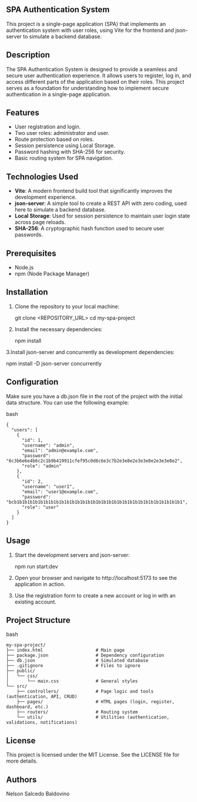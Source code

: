 ## SPA Authentication System

This project is a single-page application (SPA) that implements an authentication system with user roles, using Vite for the frontend and json-server to simulate a backend database.

## Description

The SPA Authentication System is designed to provide a seamless and secure user authentication experience. It allows users to register, log in, and access different parts of the application based on their roles. This project serves as a foundation for understanding how to implement secure authentication in a single-page application.

## Features

   - User registration and login.
   - Two user roles: administrator and user.
   - Route protection based on roles.
   - Session persistence using Local Storage.
   - Password hashing with SHA-256 for security.
   - Basic routing system for SPA navigation.

## Technologies Used

- **Vite**: A modern frontend build tool that significantly improves the development experience.
- **json-server**: A simple tool to create a REST API with zero coding, used here to simulate a backend database.
- **Local Storage**: Used for session persistence to maintain user login state across page reloads.
- **SHA-256**: A cryptographic hash function used to secure user passwords.

## Prerequisites

   - Node.js
   - npm (Node Package Manager)

## Installation

1. Clone the repository to your local machine:

   git clone <REPOSITORY_URL>
   cd my-spa-project

2. Install the necessary dependencies:

   npm install

3.Install json-server and concurrently as development dependencies:

   npm install -D json-server concurrently

## Configuration

Make sure you have a db.json file in the root of the project with the initial data structure. You can use the following example:

bash
```
{
  "users": [
    {
      "id": 1,
      "username": "admin",
      "email": "admin@example.com",
      "password": "6c3b6e6e4b6c2c1b9b419911cfef95c0d6c6e3c7b2e3e8e2e3e3e8e2e3e3e8e2",
      "role": "admin"
    },
    {
      "id": 2,
      "username": "user1",
      "email": "user1@example.com",
      "password": "bcb1b1b1b1b1b1b1b1b1b1b1b1b1b1b1b1b1b1b1b1b1b1b1b1b1b1b1b1b1b1b1b1",
      "role": "user"
    }
  ]
}
```

## Usage

1. Start the development servers and json-server:

   npm run start:dev

2. Open your browser and navigate to http://localhost:5173 to see the application in action.

3. Use the registration form to create a new account or log in with an existing account.


## Project Structure
bash
```
my-spa-project/
├── index.html                    # Main page
├── package.json                  # Dependency configuration
├── db.json                       # Simulated database
├── .gitignore                    # Files to ignore
├── public/
│   └── css/
│       └── main.css              # General styles
└── src/
    ├── controllers/              # Page logic and tools (authentication, API, CRUD)
    ├── pages/                    # HTML pages (login, register, dashboard, etc.)
    ├── routers/                  # Routing system
    └── utils/                    # Utilities (authentication, validations, notifications)
```

## License

This project is licensed under the MIT License. See the LICENSE file for more details.

## Authors

   Nelson Salcedo Baldovino
